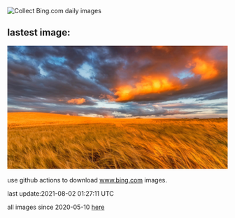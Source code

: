 ![Collect Bing.com daily images](https://github.com/counter2015/bing-daily-images/workflows/Collect%20Bing.com%20daily%20images/badge.svg)
## lastest image:
![](images/LammasDay.jpg)

use github actions to download www.bing.com images.

last update:2021-08-02 01:27:11 UTC

all images since 2020-05-10 [here](https://github.com/counter2015/bing-daily-images/tree/master/images) 
